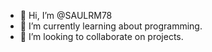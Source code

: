 - 👋 Hi, I’m @SAULRM78
- 🌱 I’m currently learning about programming.
- 💞️ I’m looking to collaborate on projects.

<!---
SAULRM78/SAULRM78 is a ✨ special ✨ repository because its `README.md` (this file) appears on your GitHub profile.
You can click the Preview link to take a look at your changes.
--->
